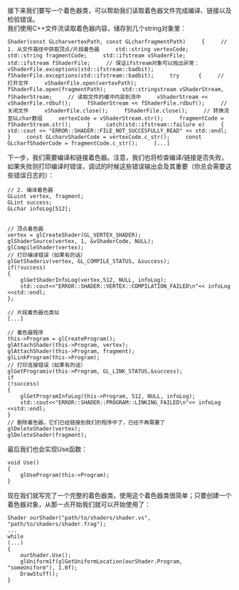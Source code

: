 接下来我们要写一个着色器类，可以帮助我们读取着色器文件完成编译、链接以及检验错误。  
我们使用C++文件流读取着色器内容，储存到几个string对象里：

`Shader(const GLcharvertexPath, const GLcharfragmentPath)    
{    
    // 1. 从文件路径中获取顶点/片段着色器    
    std::string vertexCode;    
    std::string fragmentCode;    
    std::ifstream vShaderFile;    
    std::ifstream fShaderFile;    
    // 保证ifstream对象可以抛出异常：    
    vShaderFile.exceptions(std::ifstream::badbit);    
    fShaderFile.exceptions(std::ifstream::badbit);    
    try     
    {    
        // 打开文件    
        vShaderFile.open(vertexPath);    
        fShaderFile.open(fragmentPath);    
        std::stringstream vShaderStream, fShaderStream;    
        // 读取文件的缓冲内容到流中    
        vShaderStream << vShaderFile.rdbuf();    
        fShaderStream << fShaderFile.rdbuf();    
        // 关闭文件    
        vShaderFile.close();    
        fShaderFile.close();    
        // 转换流至GLchar数组    
        vertexCode = vShaderStream.str();    
        fragmentCode = fShaderStream.str();    
    }    
    catch(std::ifstream::failure e)    
    {    
        std::cout << "ERROR::SHADER::FILE_NOT_SUCCESFULLY_READ" << std::endl;    
    }    
    const GLcharvShaderCode = vertexCode.c_str();    
    const GLcharfShaderCode = fragmentCode.c_str();    
    [...]`

下一步，我们需要编译和链接着色器。注意，我们也将检查编译/链接是否失败，如果失败则打印编译时错误，调试的时候这些错误输出会及其重要（你总会需要这些错误日志的）：

```
// 2. 编译着色器
GLuint vertex, fragment;
GLint success;
GLchar infoLog[512];


// 顶点着色器
vertex = glCreateShader(GL_VERTEX_SHADER);
glShaderSource(vertex, 1, &vShaderCode, NULL);
glCompileShader(vertex);
// 打印编译错误（如果有的话）
glGetShaderiv(vertex, GL_COMPILE_STATUS, &success);
if(!success)
{
    glGetShaderInfoLog(vertex,512, NULL, infoLog);
    std::cout<<"ERROR::SHADER::VERTEX::COMPILATION_FAILED\n"<< infoLog <<std::endl;
};

// 片段着色器也类似
[...]

// 着色器程序
this->Program = glCreateProgram();
glAttachShader(this->Program, vertex);
glAttachShader(this->Program, fragment);
glLinkProgram(this->Program);
// 打印连接错误（如果有的话）
glGetProgramiv(this->Program, GL_LINK_STATUS,&success);
if
(!success)
{
    glGetProgramInfoLog(this->Program, 512, NULL, infoLog);
    std::cout<<"ERROR::SHADER::PROGRAM::LINKING_FAILED\n"<< infoLog <<std::endl;
}
// 删除着色器，它们已经链接到我们的程序中了，已经不再需要了
glDeleteShader(vertex);
glDeleteShader(fragment);
```

最后我们也会实现Use函数：

```
void Use()
{
    glUseProgram(this->Program);
}
```

现在我们就写完了一个完整的着色器类。使用这个着色器类很简单；只要创建一个着色器对象，从那一点开始我们就可以开始使用了：

```
Shader ourShader("path/to/shaders/shader.vs", "path/to/shaders/shader.frag");
...
while
(...)
{
    ourShader.Use();
    glUniform1f(glGetUniformLocation(ourShader.Program, "someUniform"), 1.0f);
    DrawStuff();
}
```




